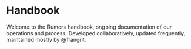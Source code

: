 # Handbook

Welcome to the Rumors handbook, ongoing documentation of our operations and process. Developed collaboratively, updated frequently, maintained mostly by @frangrit.